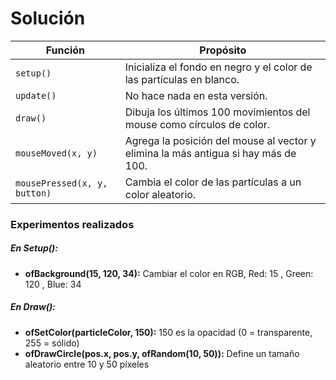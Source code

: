 # Solución

| Función                      | Propósito                                                                          |
|------------------------------|------------------------------------------------------------------------------------|
| `setup()`                    | Inicializa el fondo en negro y el color de las partículas en blanco.               |
| `update()`                   | No hace nada en esta versión.                                                      |
| `draw()`                     | Dibuja los últimos 100 movimientos del mouse como círculos de color.               |
| `mouseMoved(x, y)`           | Agrega la posición del mouse al vector y elimina la más antigua si hay más de 100. |
| `mousePressed(x, y, button)` | Cambia el color de las partículas a un color aleatorio.                            |

### Experimentos realizados

##### En Setup():

 - **ofBackground(15, 120, 34):** Cambiar el color en RGB, Red: 15 , Green: 120 , Blue: 34

##### En Draw():

- **ofSetColor(particleColor, 150):** 150 es la opacidad (0 = transparente, 255 = sólido)
- **ofDrawCircle(pos.x, pos.y, ofRandom(10, 50)):** Define un tamaño aleatorio entre 10 y 50 píxeles
